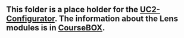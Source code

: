 ## This folder is a place holder for the [UC2-Configurator](https://uc2configurator.netlify.app/). The information about the Lens modules is in [CourseBOX](../../TheBOX/CourseBOX).
